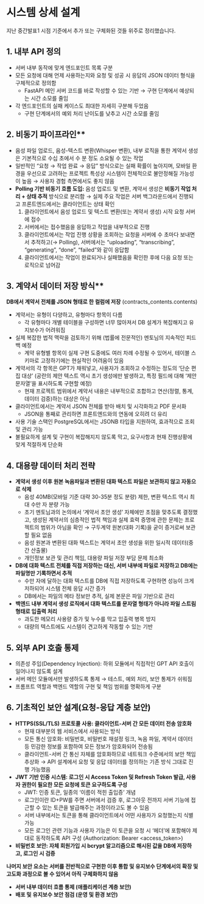 # 시스템 상세 설계

지난 중간발표1 시점 기준에서 추가 또는 구체화된 것들 위주로 정리했습니다.

## 1.  내부 API 정의

- 서버 내부 동작에 맞게 엔드포인트 목록 구분
- 모든 요청에 대해 언제 사용하는지와 요청 및 성공 시 응답의 JSON 데이터 형식을 구체적으로 정의함
    - FastAPI 메인 서버 코드를 바로 작성할 수 있는 기반 → 구현 단계에서 예상되는 시간 소모를 줄임
- 각 엔드포인트의 실패 케이스도 최대한 자세히 구분해 두었음
    - 구현 단계에서의 예외 처리 난이도를 낮추고 시간 소모를 줄임

## 2.  비동기 파이프라인**

- 음성 파일 업로드, 음성-텍스트 변환(Whisper 변환), 내부 로직을 통한 계약서 생성은 기본적으로 수십 초에서 수 분 정도 소요될 수 있는 작업
- 일반적인 “요청 → 작업 완료 → 응답” 방식으로는 실패 확률이 높아지며, 모바일 환경을 우선으로 고려하는 프로젝트 특성상 시스템이 전체적으로 불안정해질 가능성이 높음 → 사용자 경험 측면에서도 좋지 않음
- **Polling 기반 비동기 흐름 도입:** 음성 업로드 및 변환, 계약서 생성은 **비동기 작업 처리 + 상태 추적** 방식으로 분리함 → 실제 주요 작업은 서버 백그라운드에서 진행되고 프론트엔드에서는 클라이언트는 상태 확인
    1. 클라이언트에서 음성 업로드 및 텍스트 변환(또는 계약서 생성) 시작 요청 서버에 접수
    2. 서버에서는 접수했음을 응답하고 작업을 내부적으로 진행
    3. 클라이언트에서는 작업 진행 상황을 조회하는 요청을 서버에 수 초마다 보내면서 추적하고(→ Polling), 서버에서는 “uploading”, “transcribing”, “generating”, “done”, “failed”와 같이 응답함
    4. 클라이언트에서는 작업이 완료되거나 실패했음을 확인한 후에 다음 요청 또는 로직으로 넘어감

## 3.  계약서 데이터 저장 방식**

**DB에서 계약서 전체를 JSON 형태로 한 컬럼에 저장** (contracts_contents.contents)

- 계약서는 유형이 다양하고, 유형마다 항목이 다름
    - 각 유형마다 개별 테이블을 구성하면 너무 많아져서 DB 설계가 복잡해지고 유지보수가 어려워짐
- 실제 복잡한 법적 맥락을 검토하기 위해 (법률에 전문적인) 멘토님의 지속적인 피드백 예정
    - 계약 유형별 항목이 실제 구현 도중에도 여러 차례 수정될 수 있어서, 테이블 스키마로 고정하기에는 현실적인 어려움이 있음
- 계약서의 각 항목은 GPT가 채워넣고, 사용자가 조회하고 수정하는 정도의 ‘단순 편집 대상’ (공란의 제안 텍스트 역시 초기 생성에만 발생하고, 특정 필드에 대해 ‘제안 문자열’을 표시하도록 구현할 예정)
    - 현재 프로젝트 범위에서 계약서 내용은 내부적으로 조합하고 연산(정렬, 통계, 데이터 검증)하는 대상은 아님
- 클라이언트에서는 계약서 JSON 전체를 받아 배치 및 시각화하고 PDF 문서화
    - JSON을 통째로 관리하면 프론트엔드와의 연동에 오히려 더 유리
- 사용 기술 스택인 PostgreSQL에서는 JSONB 타입을 지원하여, 효과적으로 조회 및 관리 가능
- 불필요하게 설계 및 구현이 복잡해지지 않도록 막고, 요구사항과 현재 진행상황에 맞게 적절하게 단순화

## 4.  대용량 데이터 처리 전략

- **계약서 생성 이후 원본 녹음파일과 변환된 대화 텍스트 파일은 보관하지 않고 자동으로 삭제**
    - 음성 40MB(모바일 기준 대략 30-35분 정도 분량) 제한, 변환 텍스트 역시 최대 수만 자 분량 가능
    - 초기 멘토님과의 논의에서 ‘계약서 초안 생성’ 자체에만 초점을 맞추도록 결정했고, 생성된 계약서의 심층적인 법적 책임과 실제 효력 증명에 관한 문제는 프로젝트의 범위가 아님을 확인 → 구두계약 원본(대화 기록)을 굳이 증거로써 보관할 필요 없음
    - 음성 원본과 변환된 대화 텍스트는 계약서 초안 생성을 위한 일시적 데이터(중간 산출물)
    - 개인정보 보관 및 관리 책임, 대용량 파일 저장 부담 문제 최소화
- **DB에 대화 텍스트 전체를 직접 저장하는 대신, 서버 내부에 파일로 저장하고 DB에는 파일명만 기록하면서 추적**
    - 수만 자에 달하는 대화 텍스트를 DB에 직접 저장하도록 구현하면 성능이 크게 저하되어 시스템 전체 응답 시간 증가
    - DB에서는 파일의 메타 정보만 추적, 실제 본문은 파일 기반으로 관리
- **백엔드 내부 계약서 생성 로직에서 대화 텍스트를 문자열 형태가 아니라 파일 스트림 형태로 입출력 처리**
    - 과도한 메모리 사용량 증가 및 누수를 막고 입출력 병목 방지
    - 대량의 텍스트에도 시스템이 견고하게 작동할 수 있는 기반

## 5.  외부 API 호출 통제

- 의존성 주입(Dependency Injection): 하위 모듈에서 직접적인 GPT API 호출이 일어나지 않도록 설계
- 서버 메인 모듈에서만 발생하도록 통제 → 테스트, 예외 처리, 보안 통제가 쉬워짐
- 프롬프트 역할과 백엔드 역할의 구현 및 책임 범위를 명확하게 구분

## 6.  기초적인 보안 설계(요청-응답 계층 보안)

- **HTTPS(SSL/TLS) 프로토콜 사용: 클라이언트-서버 간 모든 데이터 전송 암호화**
    - 현재 대부분의 웹 서비스에서 사용되는 방식
    - 모든 통신 암호화: 비밀번호, 비밀번호 재설정 링크, 녹음 파일, 계약서 데이터 등 민감한 정보를 포함하여 모든 정보가 암호화되어 전송됨
    - 클라이언트-서버 간 통신 자체를 암호화하므로 네트워크 수준에서의 보안 책임 추상화 → API 설계에서 요청 및 응답 데이터를 정의하는 기존 방식 그대로 진행 가능했음
- **JWT 기반 인증 시스템: 로그인 시 Access Token 및 Refresh Token 발급, 사용자 권한이 필요한 모든 요청에 토큰 요구하도록 구성**
    - JWT: 인증 토큰, 일종의 ‘이름이 적힌 출입증’ 개념
    - 로그인이란 ID+PW를 주면 서버에서 검증 후, 로그아웃 전까지 서버 기능에 접근할 수 있는 토큰을 발급해주는 과정이라고도 볼 수 있음
    - 서버 내부에서는 토큰을 통해 클라이언트에서 어떤 사용자가 요청했는지 식별 가능
    - 모든 로그인 관련 기능과 사용자 기능은 이 토큰을 요청 시 ‘헤더’에 포함해야 제대로 동작하도록 API 구성 (Authorization: Bearer <access_token>)
- **비밀번호 보안: 자체 회원가입 시 bcrypt 알고리즘으로 해시된 값을 DB에 저장하고, 로그인 시 검증**

**나머지 보안 요소는 서버를 전반적으로 구현한 이후 통합 및 유지보수 단계에서의 확장 및 고도화 과정으로 볼 수 있어서 아직 구체화하지 않음**
- **서버 내부 데이터 흐름 통제 (애플리케이션 계층 보안)**
- **배포 및 유지보수 보안 점검 (운영 및 환경 보안)**